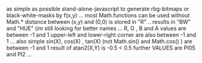 as simple as possible stand-alone-javascript to generate rbg-bitmaps or black-white-masks by f(x,y) ... most Math.functions can be used without Math.* 
distance between (x,y) and (0,0) is stored in "R" .. results in "BW" and "HUE" (im still looking for better names ... R, G , B and A values are between -1 and 1
upper-left and lower-right corner are also between -1 and 1 ... also simple sin(X), cos(X) , tan(X) (not Math.sin() and Math.cos() ) are between -1 and 1
result of atan2(X,Y) is -0.5 < 0.5 further VALUES are PI05 and PI2 ...


